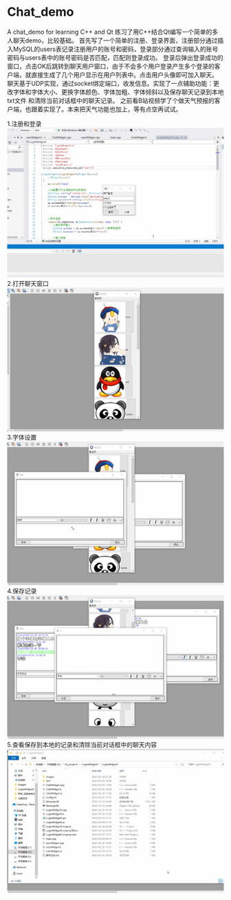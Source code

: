 # Chat_demo
A chat_demo for learning C++ and Qt
练习了用C++结合Qt编写一个简单的多人聊天demo，比较基础。
首先写了一个简单的注册、登录界面，注册部分通过插入MySQL的users表记录注册用户的账号和密码，登录部分通过查询输入的账号密码与users表中的账号密码是否匹配，匹配则登录成功。
登录后弹出登录成功的窗口，点击OK后跳转到聊天用户窗口，由于不会多个用户登录产生多个登录的客户端，就直接生成了几个用户显示在用户列表中。点击用户头像即可加入聊天。
聊天基于UDP实现，通过socket绑定端口，收发信息。实现了一点辅助功能：更改字体和字体大小、更换字体颜色、字体加粗、字体倾斜以及保存聊天记录到本地txt文件
和清除当前对话框中的聊天记录。
 之前看B站视频学了个做天气预报的客户端，也跟着实现了。本来把天气功能也加上，等有点空再试试。
 
1.注册和登录
![Alt text](https://github.com/wanli6a/Chat_demo/blob/main/%E6%B3%A8%E5%86%8C%E5%92%8C%E7%99%BB%E5%BD%95.gif)
2.打开聊天窗口
![Alt text](https://github.com/wanli6a/Chat_demo/blob/main/%E6%89%93%E5%BC%80%E8%81%8A%E5%A4%A9%E7%AA%97%E5%8F%A3.gif)
3.字体设置
![Alt text](https://github.com/wanli6a/Chat_demo/blob/main/%E5%AD%97%E4%BD%93%E8%AE%BE%E7%BD%AE.gif)
4.保存记录
![Alt text](https://github.com/wanli6a/Chat_demo/blob/main/%E4%BF%9D%E5%AD%98%E8%AE%B0%E5%BD%95.gif)
5.查看保存到本地的记录和清除当前对话框中的聊天内容
![Alt text](https://github.com/wanli6a/Chat_demo/blob/main/%E6%9F%A5%E7%9C%8B%E4%BF%9D%E5%AD%98%E7%9A%84%E8%AE%B0%E5%BD%95%E5%92%8C%E6%B8%85%E9%99%A4.gif)
